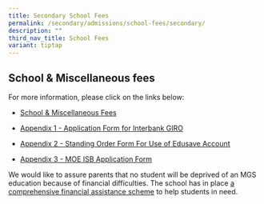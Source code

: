 ```yaml
---
title: Secondary School Fees
permalink: /secondary/admissions/school-fees/secondary/
description: ""
third_nav_title: School Fees
variant: tiptap
---
```

<h2>School &amp; Miscellaneous fees</h2><p>For more information, please click on the links below:</p><ul data-tight="true" class="tight"><li><p><a href="https://drive.google.com/file/d/1FdUmmSF23dqTEBaLUREkfjMBuSQ9-efs/view?usp=drive_link" rel="noopener noreferrer nofollow" target="_blank">School &amp; Miscellaneous Fees</a></p></li><li><p><a href="https://drive.google.com/file/d/1-NA2hyQirvFf_r-02vIokoCPg-9vDVdD/view?usp=share_link" rel="noopener noreferrer nofollow" target="_blank">Appendix 1 - Application Form for Interbank GIRO</a></p></li><li><p><a href="https://drive.google.com/file/d/10xnL6VDRme6GsavwVdLPlD3rzVgJDWAI/view?usp=share_link" rel="noopener noreferrer nofollow" target="_blank">Appendix 2 - Standing Order Form For Use of Edusave Account</a></p></li><li><p><a href="https://drive.google.com/file/d/1lx38lkPmHDvrH9u54KE_w7rOS-OeDGMe/view?usp=share_link" rel="noopener noreferrer nofollow" target="_blank">Appendix 3 - MOE ISB Application Form</a></p></li></ul><p>We would like to assure parents that no student will be deprived of an MGS education because of financial difficulties. The school has in place&nbsp;<a href="https://www.mgs.moe.edu.sg/admissions/fas-sec/" rel="noopener noreferrer nofollow" target="_blank">a comprehensive financial assistance scheme</a>&nbsp;to help students in need.</p>